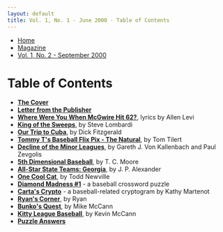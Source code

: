 ```yaml
---
layout: default
title: Vol. 1, No. 1 - June 2000 - Table of Contents
---
```

<nav class="breadcrumb" aria-label="breadcrumbs">
  <ul>
    <li><a href="{{ site.url }}{{ site.baseurl }}/index.html">Home</a></li>
    <li><a href="{{ site.url }}{{ site.baseurl }}/pages/magazine/magazine.html">Magazine</a></li>
    <li class="is-active"><a href="#" aria-current="page">Vol. 1, No. 2 - September 2000</a></li>
  </ul>
</nav>

<h1>Table of Contents</h1>

<ul>
  <li><a href="bi_vol_1_no_2_cover.html"><strong>The Cover</strong></a></li>
  <li><a href="bi_vol_1_no_2_letter_from_publisher.html"><strong>Letter from the Publisher</strong></a></li>
  <li><a href="bi_vol_1_no_2_where_were_you.html"><strong>Where Were You When McGwire Hit 62?</strong></a>, lyrics by Allen Levi</li>
  <li><a href="bi_vol_1_no_2_king_of_the_sweeps.html"><strong>King of the Sweeps</strong></a>, by Steve Lombardi</li>
  <li><a href="bi_vol_1_no_2_our_trip_to_cuba.html"><strong>Our Trip to Cuba</strong></a>, by Dick Fitzgerald</li>
  <li><a href="bi_vol_1_no_2_the_natural.html"><strong>Tommy T's Baseball Flix Pix - The Natural</strong></a>, by Tom Tilert</li>
  <li><a href="bi_vol_1_no_2_decline_of_the_minors.html"><strong>Decline of the Minor Leagues</strong></a>, by Gareth J. Von Kallenbach and Paul Zevgolis</li>
  <li><a href="bi_vol_1_no_2_5th_dimensional.html"><strong>5th Dimensional Baseball</strong></a>, by T. C. Moore</li>
  <li><a href="bi_vol_1_no_2_all_georgia_team.html"><strong>All-Star State Teams:  Georgia</strong></a>, by J. P. Alexander</li>
  <li><a href="bi_vol_1_no_2_one_cool_cat.html"><strong>One Cool Cat</strong></a>, by Todd Newville</li>
  <li><a href="bi_vol_1_no_2_diamond_madness.html"><strong>Diamond Madness #1</strong></a> - a baseball crossword puzzle</li>
  <li><a href="bi_vol_1_no_2_cartas_crypto.html"><strong>Carta's Crypto</strong></a> - a baseball-related cryptogram by Kathy Martenot</li>
  <li><a href="bi_vol_1_no_2_ryans_corner.html"><strong>Ryan's Corner</strong></a>, by Ryan</li>
  <li><a href="bi_vol_1_no_2_bunkos_quest.html"><strong>Bunko's Quest</strong></a>, by Mike McCann</li>
  <li><a href="bi_vol_1_no_2_kitty_league.html"><strong>Kitty League Baseball</strong></a>, by Kevin McCann</li>
  <li><a href="bi_vol_1_no_2_puzzle_answers.html"><strong>Puzzle Answers</strong></a></li>
</ul>
